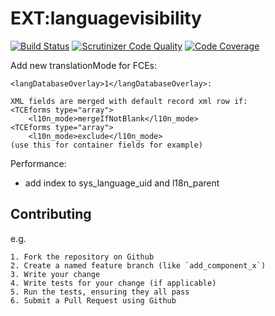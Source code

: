 EXT:languagevisibility
======================

[![Build Status](https://travis-ci.org/AOEpeople/languagevisibility.svg)](https://travis-ci.org/AOEpeople/languagevisibility)
[![Scrutinizer Code Quality](https://scrutinizer-ci.com/g/AOEpeople/languagevisibility/badges/quality-score.png?b=master)](https://scrutinizer-ci.com/g/AOEpeople/languagevisibility/?branch=master)
[![Code Coverage](https://scrutinizer-ci.com/g/AOEpeople/languagevisibility/badges/coverage.png?b=master)](https://scrutinizer-ci.com/g/AOEpeople/languagevisibility/?branch=master)

Add new translationMode for FCEs:

```
<langDatabaseOverlay>1</langDatabaseOverlay>:

XML fields are merged with default record xml row if:
<TCEforms type="array">
	<l10n_mode>mergeIfNotBlank</l10n_mode>
<TCEforms type="array">
	<l10n_mode>exclude</l10n_mode>
(use this for container fields for example)
```

Performance:
* add index to sys_language_uid  and l18n_parent

Contributing
------------

e.g.

	1. Fork the repository on Github
	2. Create a named feature branch (like `add_component_x`)
	3. Write your change
	4. Write tests for your change (if applicable)
	5. Run the tests, ensuring they all pass
	6. Submit a Pull Request using Github

